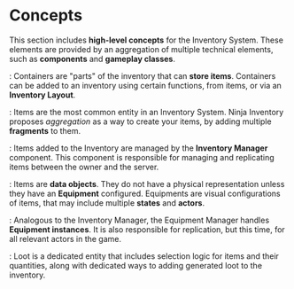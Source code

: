 # Concepts
<primary-label ref="inventory"/>

This section includes **high-level concepts** for the Inventory System. These elements are provided by an aggregation of
multiple technical elements, such as **components** and **gameplay classes**.

**[](inv_container_and_layout.md)**
: Containers are "parts" of the inventory that can **store items**. Containers can be added to an inventory using
certain functions, from items, or via an **Inventory Layout**.

**[](inv_items_and_fragments.md)**
: Items are the most common entity in an Inventory System. Ninja Inventory proposes _aggregation_ as a way to create 
your items, by adding multiple **fragments** to them.

**[](inv_inventory_manager.md)**
: Items added to the Inventory are managed by the **Inventory Manager** component. This component is responsible for 
managing and replicating items between the owner and the server.

**[](inv_equipment.md)**
: Items are **data objects**. They do not have a physical representation unless they have an **Equipment** configured.
Equipments are visual configurations of items, that may include multiple **states** and **actors**.

**[](inv_equipment_manager.md)**
: Analogous to the Inventory Manager, the Equipment Manager handles **Equipment instances**. It is also responsible for
replication, but this time, for all relevant actors in the game.

**[](inv_loot_management.md)**
: Loot is a dedicated entity that includes selection logic for items and their quantities, along with dedicated ways to
adding generated loot to the inventory. 